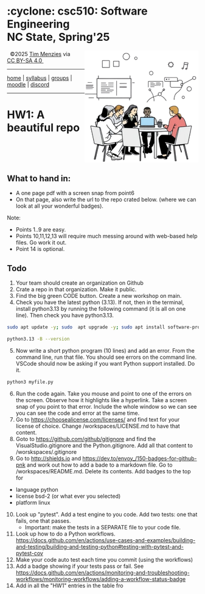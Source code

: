 <h1> :cyclone:  csc510: Software Engineering<br>NC State, Spring'25</h1>
<a name=#top><p>&nbsp;</a><img align=right width=300 src="/img/banner.png">
&copy;2025 <a rel="cc:attributionURL dct:creator" property="cc:attributionName" href="http://timm.fyi">Tim Menzies</a> 
via  <a href="https://creativecommons.org/licenses/by-sa/4.0/?ref=chooser-v1" target="_blank" rel="license noopener noreferrer" 
          style="display:inline-block;">CC BY-SA 4.0 <img style="height:22px!important;margin-left:3px;vertical-align:text-bottom;" src="https://mirrors.creativecommons.org/presskit/icons/cc.svg?ref=chooser-v1" alt=""><img style="height:22px!important;margin-left:3px;vertical-align:text-bottom;" src="https://mirrors.creativecommons.org/presskit/icons/by.svg?ref=chooser-v1" alt=""><img style="height:22px!important;margin-left:3px;vertical-align:text-bottom;" src="https://mirrors.creativecommons.org/presskit/icons/sa.svg?ref=chooser-v1" alt=""></a></p>
<hr>
        
[home](/README.md#top) | [syllabus](/docs/syllabus.md) | [groups](groups) | [moodle](https://moodle-courses2425.wolfware.ncsu.edu/course/view.php?id=7150) | [discord](https://discord.gg/DkaZw4zM)
   
<hr>



# HW1: A beautiful repo


<br clear=all>


## What to hand in:


- A one page pdf with a screen snap from point6 
- On that page, also write the  url to the repo crated below.  (where we can look at all your wonderful badges).


Note:


- Points 1..9 are easy.
- Points 10,11,12,13 will require much messing around with web-based help files. Go work it out.
- Point 14 is optional.


## Todo 


1. Your team should create an organization on Github
2. Crate a repo in that organization. Make it public.
3. Find the  big green CODE button. Create a new workshop on main.
4. Check you have the latest python (3.13). If not, then in the terminal, install  python3.13 by running the following command (it is all on one line).
Then check you have python3.13.
```sh
sudo apt update -y; sudo  apt upgrade -y; sudo apt install software-properties-common -y; sudo add-apt-repository ppa:deadsnakes/ppa -y ; sudo apt update -y ; sudo apt install python3.13 -y
```
```sh
python3.13 -B --version
```
5. Now write a short python program (10 lines) and add an error.
   From the command line,  run that file.
You should see errors on the command line.
VSCode should now be asking if you want Python support installed. Do it.
```sh
python3 myfile.py
```
6. Run the code again. Take you mouse and point to one of the errors on the screen. Observe
how it highlights like a hyperlink. Take a screen snap of you point to that error. Include the whole
window so we can see you can see the code and error at the same time.
7.  Go to https://choosealicense.com/licenses/ and find text for your license of choice.
    Change  /workspaces/LICENSE.md to have that content.
8. Goto  to https://github.com/github/gitignore and find the VisualStudio.gitignore and the Python.gitignore.
   Add all that content to /worskspaces/.gitignore
9. Go to http://shields.io and https://dev.to/envoy_/150-badges-for-github-pnk and work out how to add a bade to a markdown file.
  Go to /workspaces/README.md. Delete its contents.  Add badges to the top for 
  - language python
  - license bsd-2   (or what ever you selected)
  - platform linux
10. Look up "pytest". Add a test engine to you code. Add two tests: one that fails, one that passes.
    - Important: make the tests in a SEPARATE file to your code file.
11. Look up how to do a Python workflows. https://docs.github.com/en/actions/use-cases-and-examples/building-and-testing/building-and-testing-python#testing-with-pytest-and-pytest-cov
12. Make your code auto test each time you commit (using the workflows)
13. Add a badge showing if your tests pass or fail. See https://docs.github.com/en/actions/monitoring-and-troubleshooting-workflows/monitoring-workflows/adding-a-workflow-status-badge
14. Add in all the "HW1" entries in the table fro 


